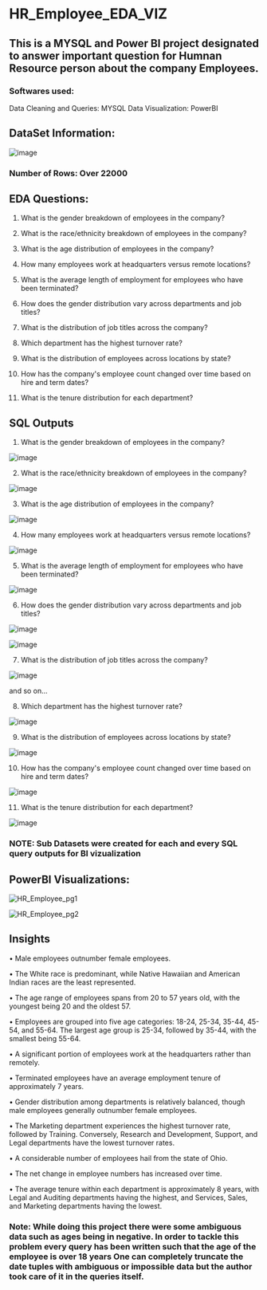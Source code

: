 # HR_Employee_EDA_VIZ


## This is a MYSQL and Power BI project designated to answer important question for Humnan Resource person about the company Employees.


### Softwares used:

Data Cleaning and Queries: MYSQL
Data Visualization: PowerBI


## DataSet Information:


![image](https://github.com/Prithak8/HR_Employee_EDR_VIZ/assets/109690999/441280b6-4b3a-4e74-8440-22be9b176900)


### Number of Rows: Over 22000


## EDA Questions:



1.	What is the gender breakdown of employees in the company?

2.	What is the race/ethnicity breakdown of employees in the company?

3.	What is the age distribution of employees in the company?

4.	How many employees work at headquarters versus remote locations?

5.	What is the average length of employment for employees who have been terminated?

6.	How does the gender distribution vary across departments and job titles?

7.	What is the distribution of job titles across the company?

8.	Which department has the highest turnover rate?

9.	What is the distribution of employees across locations by state?

10.	How has the company's employee count changed over time based on hire and term dates?

11.	What is the tenure distribution for each department?



## SQL Outputs


1.	What is the gender breakdown of employees in the company?

![image](https://github.com/Prithak8/HR_Employee_EDR_VIZ/assets/109690999/07177588-38d2-41e7-b067-718e66aa4bd0)


2.	What is the race/ethnicity breakdown of employees in the company?

![image](https://github.com/Prithak8/HR_Employee_EDR_VIZ/assets/109690999/8aeb09e9-3b69-45bb-a107-3081b5a054b6)


3.	What is the age distribution of employees in the company?

![image](https://github.com/Prithak8/HR_Employee_EDR_VIZ/assets/109690999/c2bfa88b-ffae-490d-a0da-4d4098f041d8)


4.	How many employees work at headquarters versus remote locations?

![image](https://github.com/Prithak8/HR_Employee_EDR_VIZ/assets/109690999/b65b1ad3-9d5e-4df2-b077-e8260a15d1b5)


5.	What is the average length of employment for employees who have been terminated?

![image](https://github.com/Prithak8/HR_Employee_EDR_VIZ/assets/109690999/b2a47a85-4af9-4da4-a989-3762d0d33e7b)

6.	How does the gender distribution vary across departments and job titles?

![image](https://github.com/Prithak8/HR_Employee_EDR_VIZ/assets/109690999/f62c2039-a2ca-45ad-8c7d-033ae796da46)

![image](https://github.com/Prithak8/HR_Employee_EDR_VIZ/assets/109690999/69695fea-1bd2-41f6-af86-e3b61a29deb3)

7.	What is the distribution of job titles across the company?

![image](https://github.com/Prithak8/HR_Employee_EDR_VIZ/assets/109690999/a6cc911e-abbe-4f21-88f2-3e659d327706)

and so on...

8.	Which department has the highest turnover rate?

![image](https://github.com/Prithak8/HR_Employee_EDR_VIZ/assets/109690999/6b81202e-7c9e-4f9b-b3d4-cf65a5f9834c)



9.	What is the distribution of employees across locations by state?

![image](https://github.com/Prithak8/HR_Employee_EDR_VIZ/assets/109690999/1f19b19f-6e62-40be-854d-a125566a8428)

10.	How has the company's employee count changed over time based on hire and term dates?

![image](https://github.com/Prithak8/HR_Employee_EDR_VIZ/assets/109690999/7e3527e9-58b0-4b48-ac4b-c1d62a2cad09)


11.	What is the tenure distribution for each department?

![image](https://github.com/Prithak8/HR_Employee_EDR_VIZ/assets/109690999/f3e293e1-4658-4aee-8e33-7b668d643997)


### NOTE: Sub Datasets were created for each and every SQL query outputs for BI vizualization


## PowerBI Visualizations:

![HR_Employee_pg1](https://github.com/Prithak8/HR_Employee_EDR_VIZ/assets/109690999/4436ed22-b670-4227-80fa-ccb74819ae1c)

![HR_Employee_pg2](https://github.com/Prithak8/HR_Employee_EDR_VIZ/assets/109690999/035e42d9-85bf-4242-9363-ddaf6da461df)


## Insights


•	Male employees outnumber female employees.

•	The White race is predominant, while Native Hawaiian and American Indian races are the least represented.

•	The age range of employees spans from 20 to 57 years old, with the youngest being 20 and the oldest 57.

•	Employees are grouped into five age categories: 18-24, 25-34, 35-44, 45-54, and 55-64. The largest age group is 25-34, followed by 35-44, with the smallest being 55-64.

•	A significant portion of employees work at the headquarters rather than remotely.

•	Terminated employees have an average employment tenure of approximately 7 years.

•	Gender distribution among departments is relatively balanced, though male employees generally outnumber female employees.

•	The Marketing department experiences the highest turnover rate, followed by Training. Conversely, Research and Development, Support, and Legal departments have the lowest turnover rates.

•	A considerable number of employees hail from the state of Ohio.

•	The net change in employee numbers has increased over time.

•	The average tenure within each department is approximately 8 years, with Legal and Auditing departments having the highest, and Services, Sales, and Marketing departments having the lowest.




### Note: While doing this project there were some ambiguous data such as ages being in negative. In order to tackle this problem every query has been written such that the age of the employee is over 18 years One can completely truncate the date tuples with ambiguous or impossible data but the author took care of it in the queries itself.




